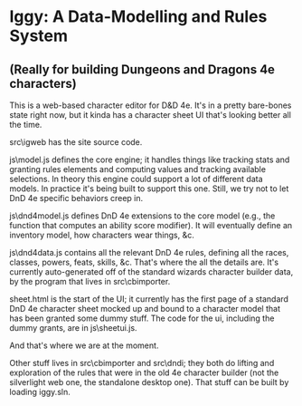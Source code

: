 Iggy: A Data-Modelling and Rules System
=======================================

(Really for building Dungeons and Dragons 4e characters)
--------------------------------------------------------

This is a web-based character editor for D&D 4e. It's in a pretty bare-bones
state right now, but it kinda has a character sheet UI that's looking better
all the time.

src\igweb has the site source code.

js\model.js defines the core engine; it handles things like tracking stats
and granting rules elements and computing values and tracking available
selections. In theory this engine could support a lot of different data
models. In practice it's being built to support this one. Still, we try not
to let DnD 4e specific behaviors creep in.

js\dnd4model.js defines DnD 4e extensions to the core model (e.g., the
function that computes an ability score modifier). It will eventually define
an inventory model, how characters wear things, &c.

js\dnd4data.js contains all the relevant DnD 4e rules, defining all the
races, classes, powers, feats, skills, &c. That's where the all the details
are. It's currently auto-generated off of the standard wizards character
builder data, by the program that lives in src\cbimporter.

sheet.html is the start of the UI; it currently has the first page of a
standard DnD 4e character sheet mocked up and bound to a character model that
has been granted some dummy stuff. The code for the ui, including the dummy
grants, are in js\sheetui.js.

And that's where we are at the moment.

Other stuff lives in src\cbimporter and src\dndi; they both do lifting and
exploration of the rules that were in the old 4e character builder (not the
silverlight web one, the standalone desktop one). That stuff can be built by
loading iggy.sln.